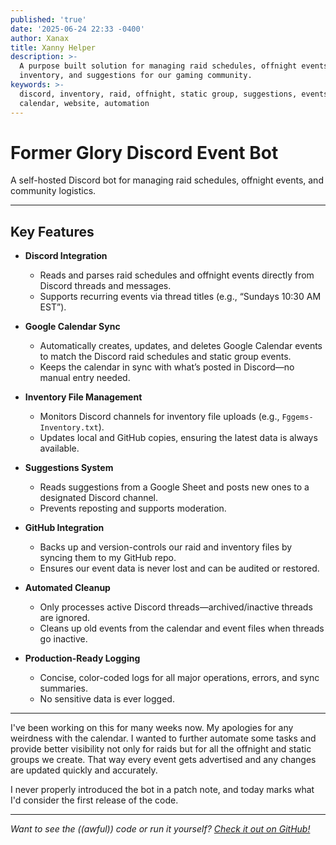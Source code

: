 ```yaml
---
published: 'true'
date: '2025-06-24 22:33 -0400'
author: Xanax
title: Xanny Helper
description: >-
  A purpose built solution for managing raid schedules, offnight events,
  inventory, and suggestions for our gaming community.
keywords: >-
  discord, inventory, raid, offnight, static group, suggestions, events,
  calendar, website, automation
---
```

# Former Glory Discord Event Bot

A self-hosted Discord bot for managing raid schedules, offnight events, and community logistics.

---

## **Key Features**

- **Discord Integration**
  - Reads and parses raid schedules and offnight events directly from Discord threads and messages.
  - Supports recurring events via thread titles (e.g., “Sundays 10:30 AM EST”).

- **Google Calendar Sync**
  - Automatically creates, updates, and deletes Google Calendar events to match the Discord raid schedules and static group events.
  - Keeps the calendar in sync with what’s posted in Discord—no manual entry needed.
  
- **Inventory File Management**
   - Monitors Discord channels for inventory file uploads (e.g., `Fggems-Inventory.txt`).
   - Updates local and GitHub copies, ensuring the latest data is always available.

- **Suggestions System**
  - Reads suggestions from a Google Sheet and posts new ones to a designated Discord channel.
  - Prevents reposting and supports moderation.

- **GitHub Integration**
  - Backs up and version-controls our raid and inventory files by syncing them to my GitHub repo.
  - Ensures our event data is never lost and can be audited or restored.

- **Automated Cleanup**
  - Only processes active Discord threads—archived/inactive threads are ignored.
  - Cleans up old events from the calendar and event files when threads go inactive.

- **Production-Ready Logging**
  - Concise, color-coded logs for all major operations, errors, and sync summaries.
  - No sensitive data is ever logged.

---

I've been working on this for many weeks now. My apologies for any weirdness with the calendar. I wanted to further automate some tasks and provide better visibility not only for raids but for all the offnight and static groups we create. That way every event gets advertised and any changes are updated quickly and accurately.

I never properly introduced the bot in a patch note, and today marks what I'd consider the first release of the code.

---

*Want to see the ((awful)) code or run it yourself? [Check it out on GitHub!](https://github.com/LordDemonos/xanny-helper)*
